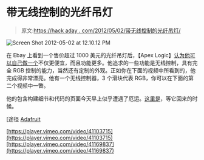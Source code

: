 # 带无线控制的光纤吊灯

> 原文:[https://hack aday . com/2012/05/02/带无线控制的光纤吊灯/](https://hackaday.com/2012/05/02/fiber-optic-chandelier-with-wireless-controls/)

![](../Images/32dcb9d4245ff02b122e02cd635b3ee7.png "Screen Shot 2012-05-02 at 12.10.12 PM")

在 Ebay 上看到一个售价超过 1000 美元的光纤吊灯后，【Apex Logic】[认为他可以自己做一个](http://apexlogic.net/projects/fiber-optic-chandelier-prototype/)不仅更便宜，而且功能更多。他追求的一些功能是无线控制，具有完全 RGB 控制的能力，当然还有定制的外观。正如你在下面的视频中所看到的，他完成得非常漂亮。他有一个无线控制器，3 个滑块代表 RGB，你可以在下面的第二个视频中一瞥。

他的包含构建细节和代码的页面今天早上似乎遭遇了厄运。[这里是](http://apexlogic.net)，等它回来的时候。

[途径 [Adafruit](http://www.adafruit.com/blog/2012/05/01/fiber-optic-chandelier-prototype-with-atmega328-and-xbee/)

[https://player.vimeo.com/video/41103715](https://player.vimeo.com/video/41103715)[https://player.vimeo.com/video/41169837](https://player.vimeo.com/video/41169837)